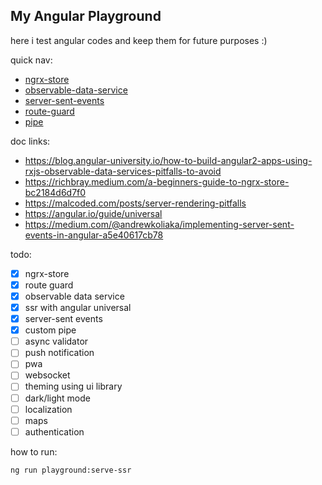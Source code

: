 ## My Angular Playground

here i test angular codes and keep them for future purposes :)

quick nav:

- [ngrx-store](playground/src/app/ngrx-store/)
- [observable-data-service](playground/src/app/observable-data-service/)
- [server-sent-events](playground/src/app/server-sent-events/)
- [route-guard](playground/src/app/route-guard/)
- [pipe](playground/src/app/pipe/)

doc links:

- https://blog.angular-university.io/how-to-build-angular2-apps-using-rxjs-observable-data-services-pitfalls-to-avoid
- https://richbray.medium.com/a-beginners-guide-to-ngrx-store-bc2184d6d7f0
- https://malcoded.com/posts/server-rendering-pitfalls
- https://angular.io/guide/universal
- https://medium.com/@andrewkoliaka/implementing-server-sent-events-in-angular-a5e40617cb78

todo:

- [x] ngrx-store
- [x] route guard
- [x] observable data service
- [x] ssr with angular universal
- [x] server-sent events
- [x] custom pipe
- [ ] async validator
- [ ] push notification
- [ ] pwa
- [ ] websocket
- [ ] theming using ui library
- [ ] dark/light mode
- [ ] localization
- [ ] maps
- [ ] authentication

how to run:

```bash
ng run playground:serve-ssr
```